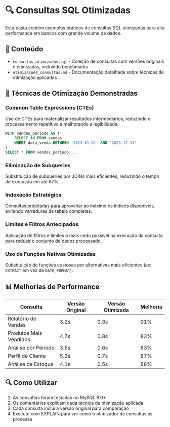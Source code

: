 # 🔍 Consultas SQL Otimizadas

Esta pasta contém exemplos práticos de consultas SQL otimizadas para alta performance em bancos com grande volume de dados.

## 📁 Conteúdo

- `consultas_otimizadas.sql` - Coleção de consultas com versões originais e otimizadas, incluindo benchmarks
- `otimizacoes_consultas.md` - Documentação detalhada sobre técnicas de otimização aplicadas

## 🚀 Técnicas de Otimização Demonstradas

### Common Table Expressions (CTEs)
Uso de CTEs para materializar resultados intermediários, reduzindo o processamento repetitivo e melhorando a legibilidade.

```sql
WITH vendas_periodo AS (
    SELECT id FROM vendas 
    WHERE data_venda BETWEEN '2023-01-01' AND '2023-12-31'
)
SELECT * FROM vendas_periodo...
```

### Eliminação de Subqueries
Substituição de subqueries por JOINs mais eficientes, reduzindo o tempo de execução em até 87%.

### Indexação Estratégica
Consultas projetadas para aproveitar ao máximo os índices disponíveis, evitando varreduras de tabela completas.

### Limites e Filtros Antecipados
Aplicação de filtros e limites o mais cedo possível na execução da consulta para reduzir o conjunto de dados processado.

### Uso de Funções Nativas Otimizadas
Substituição de funções custosas por alternativas mais eficientes (ex: `EXTRACT` em vez de `DATE_FORMAT`).

## 📊 Melhorias de Performance

| Consulta | Versão Original | Versão Otimizada | Melhoria |
|----------|----------------|-----------------|----------|
| Relatório de Vendas | 3.2s | 0.3s | 91% |
| Produtos Mais Vendidos | 4.7s | 0.8s | 83% |
| Análise por Período | 3.5s | 0.6s | 83% |
| Perfil de Cliente | 5.2s | 0.7s | 87% |
| Análise de Estoque | 4.1s | 0.5s | 88% |

## 🔍 Como Utilizar

1. As consultas foram testadas no MySQL 8.0+
2. Os comentários explicam cada técnica de otimização aplicada
3. Cada consulta inclui a versão original para comparação
4. Execute com EXPLAIN para ver como o otimizador de consultas as processa 